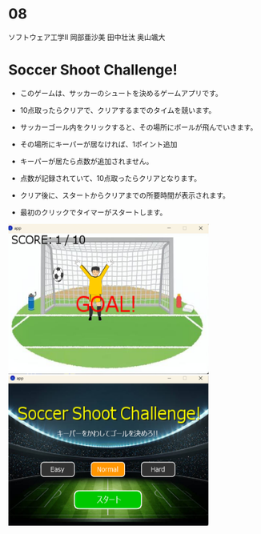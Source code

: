 # 08

ソフトウェア工学Ⅱ
岡部亜沙美
田中壮汰
奥山颯大

# Soccer Shoot Challenge!

* このゲームは、サッカーのシュートを決めるゲームアプリです。

* 10点取ったらクリアで、クリアするまでのタイムを競います。

* サッカーゴール内をクリックすると、その場所にボールが飛んでいきます。

* その場所にキーパーが居なければ、1ポイント追加

* キーパーが居たら点数が追加されません。

* 点数が記録されていて、10点取ったらクリアとなります。

* クリア後に、スタートからクリアまでの所要時間が表示されます。

* 最初のクリックでタイマーがスタートします。

<img src="image/goal.png" alt="ゴールのスクリーンショット" width="400" height="300">

<img src="image/start.png" alt="ゴールのスクリーンショット" width="400" height="300">

